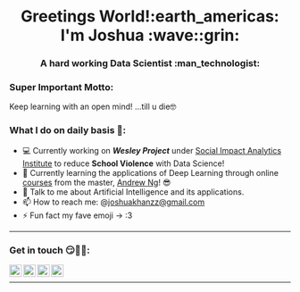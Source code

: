 <h1 align="center">Greetings World!:earth_americas: I'm Joshua :wave::grin:</h1>

<h3 align="center">A hard working Data Scientist :man_technologist:</h3>

### **Super Important Motto:**
Keep learning with an open mind! ...till u die:nerd_face:

### **What I do on daily basis :thinking::**
- :computer: Currently working on  **_Wesley Project_** under [Social Impact Analytics Institute](https://www.siainstitute.org/) to reduce **School Violence** with Data Science!
- 🌱 Currently learning the applications of Deep Learning through online [courses](https://www.coursera.org/instructor/andrewng) from the master, [Andrew Ng](https://www.andrewng.org/)! :sunglasses:
- 💬 Talk to me about Artificial Intelligence and its applications.
- 📫 How to reach me: @joshuakhanzz@gmail.com
- ⚡ Fun fact my fave emoji -> :3

---

### **Get in touch :smirk::handshake::partying_face::**
[<img align="left" alt="codeSTACKr | LinkedIn" width="22px" src="https://www.flaticon.com/svg/static/icons/svg/174/174857.svg" />](https://www.linkedin.com/in/joshkan/)
[<img align="left" alt="codeSTACKr | Instagram" width="22px" src="https://www.flaticon.com/svg/static/icons/svg/1409/1409946.svg" />](https://www.instagram.com/joshuakan_/)
[<img align="left" alt="codeSTACKr | Discord" width="22px" src="https://www.flaticon.com/svg/static/icons/svg/2111/2111370.svg" />](watanbub#8935)
[<img align="left" alt="codeSTACKr | Medium" width="22px" src="https://www.flaticon.com/svg/static/icons/svg/2111/2111505.svg" />](https://medium.com/@joshuakan_)

<br/>

---


